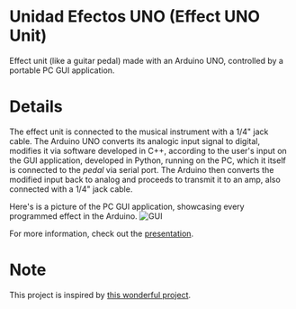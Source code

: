 # Unidad Efectos UNO (Effect UNO Unit)

Effect unit (like a guitar pedal) made with an Arduino UNO, controlled by a portable PC GUI application.

# Details
The effect unit is connected to the musical instrument with a 1/4" jack cable. The Arduino UNO converts its analogic input signal to digital, modifies it via software developed in C++, according to the user's input on the GUI application, developed in Python, running on the PC, which it itself is connected to the _pedal_ via serial port. The Arduino then converts the modified input back to analog and proceeds to transmit it to an amp, also connected with a 1/4" jack cable.

Here's is a picture of the PC GUI application, showcasing every programmed effect in the Arduino.
![GUI](https://raw.githubusercontent.com/garatma/unidad-efectos-uno/master/proyecto/informe/gui.png)

For more information, check out the [presentation](https://github.com/garatma/unidad-efectos-uno/raw/master/proyecto/informe/Presentaci%C3%B3n.pdf).

# Note
This project is inspired by [this wonderful project](https://www.electrosmash.com/pedalshield-uno).
